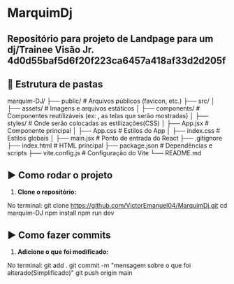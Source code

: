 # MarquimDj
Repositório para projeto de Landpage para um dj/Trainee Visão Jr.
 4d0d55baf5d6f20f223ca6457a418af33d2d205f
---

## 📁 Estrutura de pastas
marquim-DJ/
├── public/ # Arquivos públicos (favicon, etc.)
├── src/
│ ├── assets/ # Imagens e arquivos estáticos
│ ├── components/ # Componentes reutilizáveis (ex: <Land />, as telas que serão mostradas)
│ ├── styles/ # Onde serão colocadas as estilizações(CSS)
│ ├── App.jsx # Componente principal
│ ├── App.css # Estilos do App
│ ├── index.css # Estilos globais
│ ├── main.jsx # Ponto de entrada do React
├── .gitignore
├── index.html # HTML principal
├── package.json # Dependências e scripts
├── vite.config.js # Configuração do Vite
└── README.md

## ▶️ Como rodar o projeto

1. **Clone o repositório:**

No terminal:
git clone https://github.com/VictorEmanuel04/MarquimDj.git
cd marquim-DJ
npm install
npm run dev

## ▶️ Como fazer commits
1. **Adicione o que foi modificado:**

No terminal: 
git add .
git commit -m "mensagem sobre o que foi alterado(Simplificado)"
git push origin main